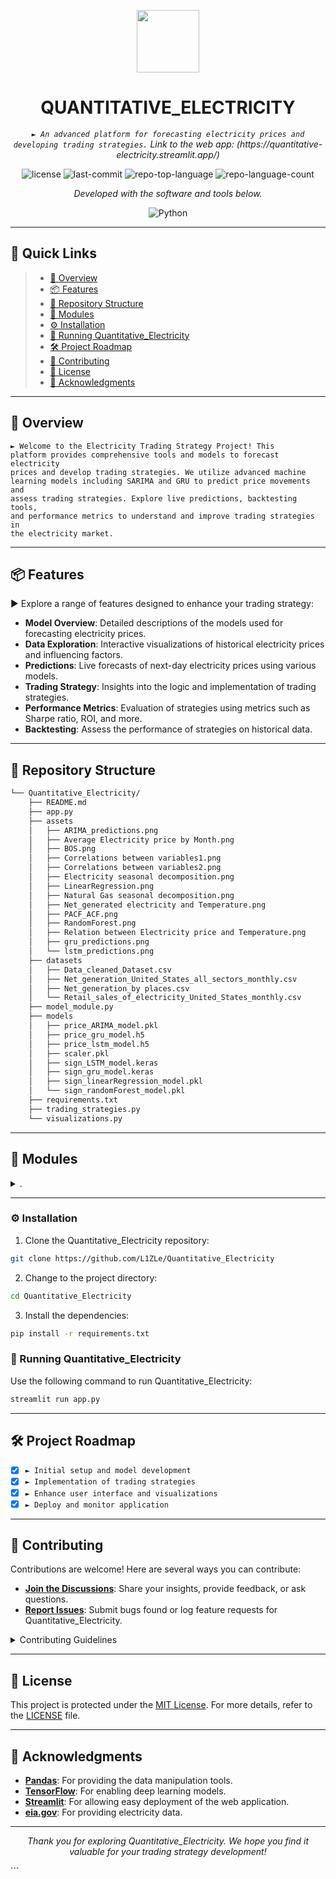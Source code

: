 <p align="center">
  <img src="https://cdn-icons-png.flaticon.com/512/6295/6295417.png" width="100" />
</p>
<p align="center">
    <h1 align="center">QUANTITATIVE_ELECTRICITY</h1>
</p>
<p align="center">
    <em><code>► An advanced platform for forecasting electricity prices and developing trading strategies.</code>
	Link to the web app: (https://quantitative-electricity.streamlit.app/)
    </em>
</p>
<p align="center">
	<img src="https://img.shields.io/github/license/L1ZLe/Quantitative_Electricity?style=flat&color=0080ff" alt="license">
	<img src="https://img.shields.io/github/last-commit/L1ZLe/Quantitative_Electricity?style=flat&logo=git&logoColor=white&color=0080ff" alt="last-commit">
	<img src="https://img.shields.io/github/languages/top/L1ZLe/Quantitative_Electricity?style=flat&color=0080ff" alt="repo-top-language">
	<img src="https://img.shields.io/github/languages/count/L1ZLe/Quantitative_Electricity?style=flat&color=0080ff" alt="repo-language-count">
<p>
<p align="center">
		<em>Developed with the software and tools below.</em>
</p>
<p align="center">
	<img src="https://img.shields.io/badge/Python-3776AB.svg?style=flat&logo=Python&logoColor=white" alt="Python">
</p>
<hr>

## 🔗 Quick Links

> - [📍 Overview](#-overview)
> - [📦 Features](#-features)
> - [📂 Repository Structure](#-repository-structure)
> - [🧩 Modules](#-modules)
> - [⚙️ Installation](#️-installation)
> - [🤖 Running Quantitative_Electricity](#-running-Quantitative_Electricity)
> - [🛠 Project Roadmap](#-project-roadmap)
> - [🤝 Contributing](#-contributing)
> - [📄 License](#-license)
> - [👏 Acknowledgments](#-acknowledgments)

---

## 📍 Overview

<code>► Welcome to the Electricity Trading Strategy Project! This platform provides comprehensive tools and models to forecast electricity prices and develop trading strategies. We utilize advanced machine learning models including SARIMA and GRU to predict price movements and assess trading strategies. Explore live predictions, backtesting tools, and performance metrics to understand and improve trading strategies in the electricity market.</code>

---

## 📦 Features

► Explore a range of features designed to enhance your trading strategy:

- **Model Overview**: Detailed descriptions of the models used for forecasting electricity prices.
- **Data Exploration**: Interactive visualizations of historical electricity prices and influencing factors.
- **Predictions**: Live forecasts of next-day electricity prices using various models.
- **Trading Strategy**: Insights into the logic and implementation of trading strategies.
- **Performance Metrics**: Evaluation of strategies using metrics such as Sharpe ratio, ROI, and more.
- **Backtesting**: Assess the performance of strategies on historical data.

---

## 📂 Repository Structure

```sh
└── Quantitative_Electricity/
    ├── README.md
    ├── app.py
    ├── assets
    │   ├── ARIMA_predictions.png
    │   ├── Average Electricity price by Month.png
    │   ├── BOS.png
    │   ├── Correlations between variables1.png
    │   ├── Correlations between variables2.png
    │   ├── Electricity seasonal decomposition.png
    │   ├── LinearRegression.png
    │   ├── Natural Gas seasonal decomposition.png
    │   ├── Net_generated electricity and Temperature.png
    │   ├── PACF_ACF.png
    │   ├── RandomForest.png
    │   ├── Relation between Electricity price and Temperature.png
    │   ├── gru_predictions.png
    │   └── lstm_predictions.png
    ├── datasets
    │   ├── Data_cleaned_Dataset.csv
    │   ├── Net_generation_United_States_all_sectors_monthly.csv
    │   ├── Net_generation_by places.csv
    │   └── Retail_sales_of_electricity_United_States_monthly.csv
    ├── model_module.py
    ├── models
    │   ├── price_ARIMA_model.pkl
    │   ├── price_gru_model.h5
    │   ├── price_lstm_model.h5
    │   ├── scaler.pkl
    │   ├── sign_LSTM_model.keras
    │   ├── sign_gru_model.keras
    │   ├── sign_linearRegression_model.pkl
    │   └── sign_randomForest_model.pkl
    ├── requirements.txt
    ├── trading_strategies.py
    └── visualizations.py
```

---

## 🧩 Modules

<details closed><summary>.</summary>

| File                                                                                                       | Summary                         |
| ---                                                                                                        | ---                             |
| [model_module.py](https://github.com/L1ZLe/Quantitative_Electricity/blob/master/model_module.py)             | <code>► Contains functions for model training and predictions.</code> |
| [visualizations.py](https://github.com/L1ZLe/Quantitative_Electricity/blob/master/visualizations.py)         | <code>► Generates interactive visualizations for data exploration.</code> |
| [trading_strategies.py](https://github.com/L1ZLe/Quantitative_Electricity/blob/master/trading_strategies.py) | <code>► Implements various trading strategies based on predictions.</code> |
| [app.py](https://github.com/L1ZLe/Quantitative_Electricity/blob/master/app.py)                               | <code>► Main entry point for running the Streamlit application.</code> |

</details>

---

### ⚙️ Installation

1. Clone the Quantitative_Electricity repository:

```sh
git clone https://github.com/L1ZLe/Quantitative_Electricity
```

2. Change to the project directory:

```sh
cd Quantitative_Electricity
```

3. Install the dependencies:

```sh
pip install -r requirements.txt
```

### 🤖 Running Quantitative_Electricity

Use the following command to run Quantitative_Electricity:

```sh
streamlit run app.py
```

---

## 🛠 Project Roadmap

- [X] `► Initial setup and model development`
- [X] `► Implementation of trading strategies`
- [X] `► Enhance user interface and visualizations`
- [X] `► Deploy and monitor application`

---

## 🤝 Contributing

Contributions are welcome! Here are several ways you can contribute:

- **[Join the Discussions](https://github.com/L1ZLe/Quantitative_Electricity/discussions)**: Share your insights, provide feedback, or ask questions.
- **[Report Issues](https://github.com/L1ZLe/Quantitative_Electricity/issues)**: Submit bugs found or log feature requests for Quantitative_Electricity.

<details closed>
    <summary>Contributing Guidelines</summary>

1. **Fork the Repository**: Start by forking the project repository to your GitHub account.
2. **Clone Locally**: Clone the forked repository to your local machine using a Git client.
   ```sh
   git clone https://github.com/L1ZLe/Quantitative_Electricity
   ```
3. **Create a New Branch**: Always work on a new branch, giving it a descriptive name.
   ```sh
   git checkout -b new-feature-x
   ```
4. **Make Your Changes**: Develop and test your changes locally.
5. **Commit Your Changes**: Commit with a clear message describing your updates.
   ```sh
   git commit -m 'Implemented new feature x.'
   ```
6. **Push to GitHub**: Push the changes to your forked repository.
   ```sh
   git push origin new-feature-x
   ```
7. **Submit a Pull Request**: Create a PR against the original project repository. Clearly describe the changes and their motivations.

Once your PR is reviewed and approved, it will be merged into the main branch.

</details>

---

## 📄 License

This project is protected under the [MIT License](https://choosealicense.com/licenses/mit/). For more details, refer to the [LICENSE](LICENSE) file.

---

## 👏 Acknowledgments

- **[Pandas](https://pandas.pydata.org/)**: For providing the data manipulation tools.
- **[TensorFlow](https://www.tensorflow.org/)**: For enabling deep learning models.
- **[Streamlit](https://streamlit.io/)**: For allowing easy deployment of the web application.
- **[eia.gov](https://www.eia.gov/)**: For providing electricity data.

---

<p align="center">
  <em>Thank you for exploring Quantitative_Electricity. We hope you find it valuable for your trading strategy development!</em>
</p>
```

